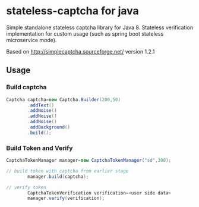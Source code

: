# stateless-captcha for java

Simple standalone stateless captcha library for Java 8. Stateless verification implementation for custom usage (such as spring
boot stateless microservice mode).

Based on http://simplecaptcha.sourceforge.net/ version 1.2.1

## Usage

### Build captcha

```java
Captcha captcha=new Captcha.Builder(200,50)
        .addText()
        .addNoise()
        .addNoise()
        .addNoise()
        .addBackground()
        .build();
```

### Build Token and Verify

```java
CaptchaTokenManager manager=new CaptchaTokenManager("sd",300);

// build token with captcha from earlier stage
        manager.build(captcha);

// verify token
        CaptchaTokenVerification verification=<user side data>
        manager.verify(verification);
```